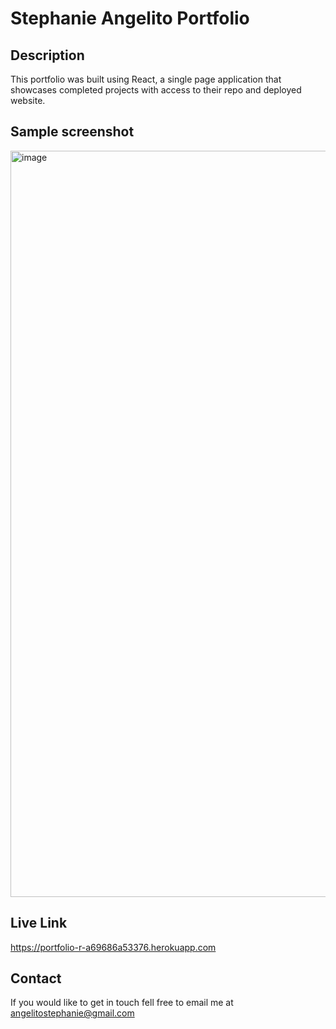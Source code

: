 # Stephanie Angelito Portfolio

## Description

This portfolio was built using React, a single page application that showcases completed projects with access to their repo and deployed website.

## Sample screenshot 

<img width="1194" alt="image" src="https://github.com/sangelito/20-Portfolio/assets/129316135/966d2e26-d194-4fd0-b94c-46f3ad1cd4eb">

## Live Link 

https://portfolio-r-a69686a53376.herokuapp.com

## Contact 
If you would like to get in touch fell free to email me at angelitostephanie@gmail.com 
